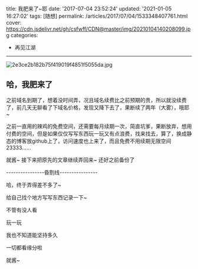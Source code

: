 title: 我肥来了~耶
date: '2017-07-04 23:52:24'
updated: '2021-01-05 16:27:02'
tags: [随想]
permalink: /articles/2017/07/04/1533348407761.html
cover: https://cdn.jsdelivr.net/gh/csfwff/CDN@master/img/20210104140208099.jpg
categories: 
- 再见江湖
---
![2e3ce2b182b75f419019f4851f5055da.jpg](https://cdn.jsdelivr.net/gh/csfwff/CDN@master/img/20210104140208099.jpg)

## 哈，我肥来了

之前域名到期了，想着没时间弄，况且域名续费比之前预期的贵，所以就没续费了，前几天无聊看了下域名价格，发现又降下去了，果断续了两年（大雾），哦耶~

之前一直用的辣鸡的免费空间，还需要每月续期一次，简直坑爹，果断放弃，想用付费的空间，但是如果仅仅写写东西玩一玩又有点浪费，找来找去，算了，换成静态的博客放github上了，访问速度也上来了，而且免费不用续期无限空间23333……

就酱~ 接下来把原先的文章继续弄回来~ 还好之前备份了

----------------昏割线----------------

哈，终于弄得差不多了~

给自己找个地方写写东西记录一下~

不管有没人看

玩一玩

我也不知道能坚持多久

一切都看缘分啦

就酱~

